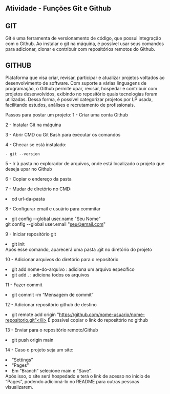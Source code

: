 ## Atividade - Funções Git e Github

<h2>GIT</h2>
Git é uma ferramenta de versionamento de código, que possui integração com o Github. Ao instalar o git na máquina, é possível usar seus comandos para adicionar, clonar e contribuir com repositórios remotos do Github.

<h2>GITHUB</h2>
Plataforma que visa criar, revisar, participar e atualizar projetos voltados ao desenvolvimento de software. Com suporte a várias linguagens de programação, o Github permite upar, revisar, hospedar e contribuir com projetos desenvolvidos, exibindo no repositório quais tecnologias foram utilizadas. Dessa forma, é possível categorizar projetos por LP usada, facilitando estudos, análises e recrutamento de profissionais. 

Passos para postar um projeto:
1 - Criar uma conta Github

2 - Instalar Git na máquina

3 - Abrir CMD ou Git Bash para executar os comandos

4 - Checar se está instalado:

    - git --version
  
5 - Ir à pasta no explorador de arquivos, onde está localizado o projeto que deseja upar no Github

6 - Copiar o endereço da pasta

7 - Mudar de diretório no CMD:
    <li>cd url-da-pasta</li>
    
8 - Configurar email e usuário para commitar
    <li>git config --global user.name "Seu Nome"</li>
        git config --global user.email  "seu@email.com"
	
9 - Iniciar repositório git 
    <li>git init</li>
    Após esse comando, aparecerá uma pasta .git no diretório do projeto
    
10 - Adicionar arquivos do diretório para o repositório
    <li>git add nome-do-arquivo  : adiciona um arquivo específico</li>
    <li>git add .                : adiciona todos os arquivos</li>
    
11 - Fazer commit
    <li>git commit -m “Mensagem de commit”</li>
    
12 - Adicionar repositório github de destino
    <li>git remote add origin "https://github.com/nome-usuario/nome-repositorio.git"</li>
	  É possível copiar o link do repositório no github
   
13 - Enviar para o repositório remoto/Github
    <li>git push origin main</li>
    
14 - Caso o projeto seja um site: 
    <li>“Settings”</li>
    <li>“Pages”</li>
    <li>Em “Branch” selecione main e “Save”.</li>
	Após isso, o site será hospedado e terá o link de acesso no início de “Pages”, podendo adicioná-lo no README para outras pessoas visualizarem.


